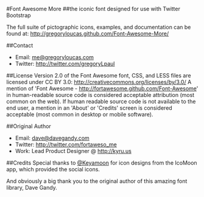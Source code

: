 #Font Awesome More
##the iconic font designed for use with Twitter Bootstrap

The full suite of pictographic icons, examples, and documentation can be found at:
http://gregoryloucas.github.com/Font-Awesome-More/

##Contact
- Email: me@gregoryloucas.com
- Twitter: http://twitter.com/gregoryLpaul

##License
Version 2.0 of the Font Awesome font, CSS, and LESS files are licensed under CC BY 3.0:
http://creativecommons.org/licenses/by/3.0/
A mention of 'Font Awesome - http://fortawesome.github.com/Font-Awesome'
in human-readable source code is considered acceptable attribution (most common on the
web). If human readable source code is not available to the end user, a mention in an 'About' 
or 'Credits' screen is considered acceptable (most common in desktop or mobile software).

##Original Author
- Email: dave@davegandy.com
- Twitter: http://twitter.com/fortaweso_me
- Work: Lead Product Designer @ http://kyru.us

##Credits
Special thanks to [@Keyamoon](http://twitter.com/keyamoon/) for icon designs from the IcoMoon app, which provided the social icons.

And obviously a big thank you to the original author of this amazing font library, Dave Gandy.
